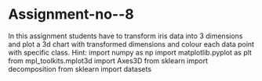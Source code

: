 # Assignment-no--8
In this assignment students have to transform iris data into 3 dimensions and plot a 3d chart with transformed dimensions and colour each data point with specific class. Hint: import numpy as np import matplotlib.pyplot as plt from mpl_toolkits.mplot3d import Axes3D from sklearn import decomposition from sklearn import datasets
